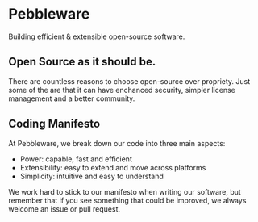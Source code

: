 # Pebbleware
Building efficient & extensible open-source software.

## Open Source as it should be.
There are countless reasons to choose open-source over propriety. Just some of the are that it can have enchanced security, simpler license management and a better community.

## Coding Manifesto
At Pebbleware, we break down our code into three main aspects:
* Power: capable, fast and efficient
* Extensibility: easy to extend and move across platforms
* Simplicity: intuitive and easy to understand

We work hard to stick to our manifesto when writing our software, but remember that if you see something that could be improved, we always welcome an issue or pull request.
